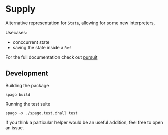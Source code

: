 # Supply

Alternative representation for `State`, allowing for some new interpreters,

Usecases:

- conccurrent state
- saving the state inside a `Ref`

For the full documentation check out [pursuit](TODO)

## Development

Building the package

```
spago build
```

Running the test suite

```
spago -x ./spago.test.dhall test
```

If you think a particular helper would be an useful addition, feel free to open an issue.
